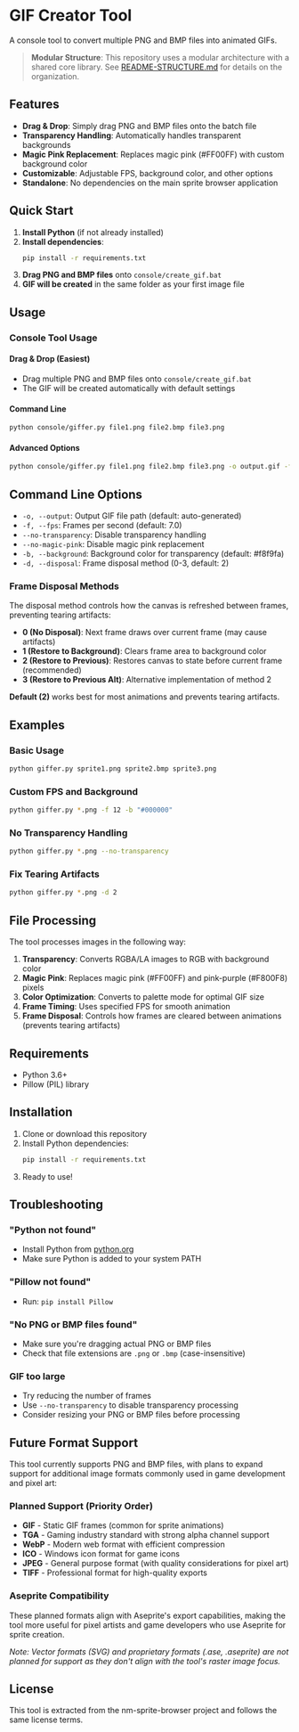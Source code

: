 # GIF Creator Tool

A console tool to convert multiple PNG and BMP files into animated GIFs.

> **Modular Structure**: This repository uses a modular architecture with a shared core library. See [README-STRUCTURE.md](README-STRUCTURE.md) for details on the organization.

## Features

- **Drag & Drop**: Simply drag PNG and BMP files onto the batch file
- **Transparency Handling**: Automatically handles transparent backgrounds
- **Magic Pink Replacement**: Replaces magic pink (#FF00FF) with custom background color
- **Customizable**: Adjustable FPS, background color, and other options
- **Standalone**: No dependencies on the main sprite browser application

## Quick Start

1. **Install Python** (if not already installed)
2. **Install dependencies**:
   ```bash
   pip install -r requirements.txt
   ```
3. **Drag PNG and BMP files** onto `console/create_gif.bat`
4. **GIF will be created** in the same folder as your first image file

## Usage

### Console Tool Usage

#### Drag & Drop (Easiest)
- Drag multiple PNG and BMP files onto `console/create_gif.bat`
- The GIF will be created automatically with default settings

#### Command Line
```bash
python console/giffer.py file1.png file2.bmp file3.png
```

#### Advanced Options
```bash
python console/giffer.py file1.png file2.bmp file3.png -o output.gif -f 10 --background "#ffffff"
```


## Command Line Options

- `-o, --output`: Output GIF file path (default: auto-generated)
- `-f, --fps`: Frames per second (default: 7.0)
- `--no-transparency`: Disable transparency handling
- `--no-magic-pink`: Disable magic pink replacement
- `-b, --background`: Background color for transparency (default: #f8f9fa)
- `-d, --disposal`: Frame disposal method (0-3, default: 2)

### Frame Disposal Methods
The disposal method controls how the canvas is refreshed between frames, preventing tearing artifacts:

- **0 (No Disposal)**: Next frame draws over current frame (may cause artifacts)
- **1 (Restore to Background)**: Clears frame area to background color
- **2 (Restore to Previous)**: Restores canvas to state before current frame (recommended)
- **3 (Restore to Previous Alt)**: Alternative implementation of method 2

**Default (2)** works best for most animations and prevents tearing artifacts.

## Examples

### Basic Usage
```bash
python giffer.py sprite1.png sprite2.bmp sprite3.png
```

### Custom FPS and Background
```bash
python giffer.py *.png -f 12 -b "#000000"
```

### No Transparency Handling
```bash
python giffer.py *.png --no-transparency
```

### Fix Tearing Artifacts
```bash
python giffer.py *.png -d 2
```

## File Processing

The tool processes images in the following way:

1. **Transparency**: Converts RGBA/LA images to RGB with background color
2. **Magic Pink**: Replaces magic pink (#FF00FF) and pink-purple (#F800F8) pixels
3. **Color Optimization**: Converts to palette mode for optimal GIF size
4. **Frame Timing**: Uses specified FPS for smooth animation
5. **Frame Disposal**: Controls how frames are cleared between animations (prevents tearing artifacts)

## Requirements

- Python 3.6+
- Pillow (PIL) library

## Installation

1. Clone or download this repository
2. Install Python dependencies:
   ```bash
   pip install -r requirements.txt
   ```
3. Ready to use!

## Troubleshooting

### "Python not found"
- Install Python from [python.org](https://python.org)
- Make sure Python is added to your system PATH

### "Pillow not found"
- Run: `pip install Pillow`

### "No PNG or BMP files found"
- Make sure you're dragging actual PNG or BMP files
- Check that file extensions are `.png` or `.bmp` (case-insensitive)

### GIF too large
- Try reducing the number of frames
- Use `--no-transparency` to disable transparency processing
- Consider resizing your PNG or BMP files before processing

## Future Format Support

This tool currently supports PNG and BMP files, with plans to expand support for additional image formats commonly used in game development and pixel art:

### Planned Support (Priority Order)
- **GIF** - Static GIF frames (common for sprite animations)
- **TGA** - Gaming industry standard with strong alpha channel support
- **WebP** - Modern web format with efficient compression
- **ICO** - Windows icon format for game icons
- **JPEG** - General purpose format (with quality considerations for pixel art)
- **TIFF** - Professional format for high-quality exports

### Aseprite Compatibility
These planned formats align with Aseprite's export capabilities, making the tool more useful for pixel artists and game developers who use Aseprite for sprite creation.

*Note: Vector formats (SVG) and proprietary formats (.ase, .aseprite) are not planned for support as they don't align with the tool's raster image focus.*

## License

This tool is extracted from the nm-sprite-browser project and follows the same license terms.
